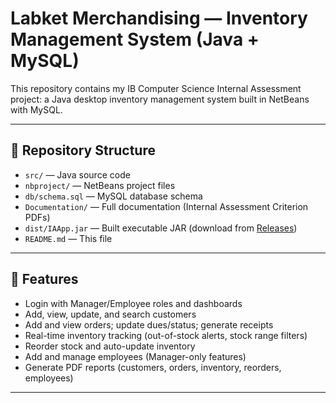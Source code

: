 # Labket Merchandising — Inventory Management System (Java + MySQL)

This repository contains my IB Computer Science Internal Assessment project: a Java desktop inventory management system built in NetBeans with MySQL.

---

## 📁 Repository Structure
- `src/` — Java source code  
- `nbproject/` — NetBeans project files    
- `db/schema.sql` — MySQL database schema   
- `Documentation/` — Full documentation (Internal Assessment Criterion PDFs)    
- `dist/IAApp.jar` — Built executable JAR (download from [Releases](../../releases))  
- `README.md` — This file    

---

## 🚀 Features
- Login with Manager/Employee roles and dashboards  
- Add, view, update, and search customers  
- Add and view orders; update dues/status; generate receipts  
- Real-time inventory tracking (out-of-stock alerts, stock range filters)  
- Reorder stock and auto-update inventory  
- Add and manage employees (Manager-only features)  
- Generate PDF reports (customers, orders, inventory, reorders, employees)  

---
